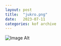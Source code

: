 ```yaml
---
layout:	post
title:	"jukro.png"
date:	2023-07-11
categories:	kof archive
---
```


![Image Alt](https://k0f.github.io/assets/jukro.png)